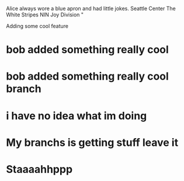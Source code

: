
Alice always wore a blue apron and had little jokes.
Seattle
Center
The White Stripes
NIN
Joy Division
"

Adding some cool feature
# bob added something really cool
# bob added something really cool branch
# i have no idea what im doing
# My branchs is getting stuff leave it
# Staaaahhppp
